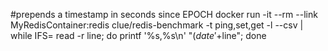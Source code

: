 #prepends a timestamp in seconds since EPOCH
docker run -it --rm --link MyRedisContainer:redis clue/redis-benchmark -t ping,set,get -l --csv | while IFS= read -r line; do printf '%s,%s\n' "$(date '+%s')" "$line"; done

